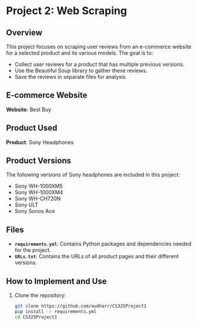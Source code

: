 # Project 2: Web Scraping

## Overview
This project focuses on scraping user reviews from an e-commerce website for a selected product and its various models. The goal is to:
- Collect user reviews for a product that has multiple previous versions.
- Use the Beautiful Soup library to gather these reviews.
- Save the reviews in separate files for analysis.

## E-commerce Website
**Website**: Best Buy

## Product Used
**Product**: Sony Headphones

## Product Versions
The following versions of Sony headphones are included in this project:
- Sony WH-1000XM5
- Sony WH-1000XM4
- Sony WH-CH720N
- Sony ULT
- Sony Sonos Ace

## Files
- **`requirements.yml`**: Contains Python packages and dependencies needed for the project.
- **`URLs.txt`**: Contains the URLs of all product pages and their different versions.

## How to Implement and Use
1. Clone the repository:
   ```bash
   git clone https://github.com/audharr/CS325Project1
   pip install -r requirements.yml
   cd CS325Project1
